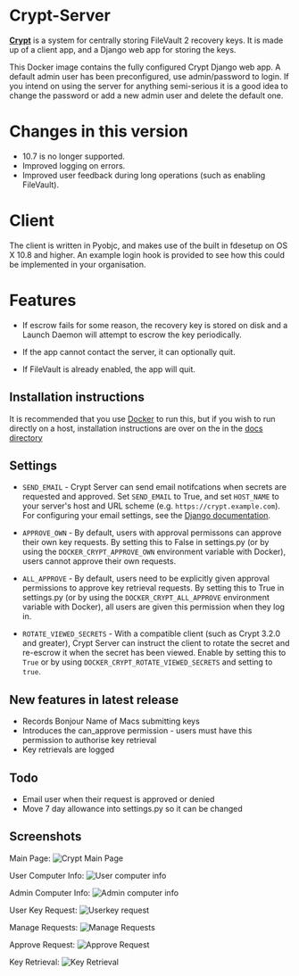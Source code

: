 Crypt-Server
============
__[Crypt][1]__ is a system for centrally storing FileVault 2 recovery keys. It is made up of a client app, and a Django web app for storing the keys.

This Docker image contains the fully configured Crypt Django web app. A default admin user has been preconfigured, use admin/password to login.
If you intend on using the server for anything semi-serious it is a good idea to change the password or add a new admin user and delete the default one.

__Changes in this version__
=================

- 10.7 is no longer supported.
- Improved logging on errors.
- Improved user feedback during long operations (such as enabling FileVault).

__Client__
====
The client is written in Pyobjc, and makes use of the built in fdesetup on OS X 10.8 and higher. An example login hook is provided to see how this could be implemented in your organisation.

__Features__
=======
- If escrow fails for some reason, the recovery key is stored on disk and a Launch Daemon will attempt to escrow the key periodically.
- If the app cannot contact the server, it can optionally quit.
- If FileVault is already enabled, the app will quit.


  [1]: https://github.com/grahamgilbert/Crypt

## Installation instructions
It is recommended that you use [Docker](https://github.com/grahamgilbert/Crypt-Server/blob/master/docs/Docker.md) to run this, but if you wish to run directly on a host, installation instructions are over on the in the [docs directory](https://github.com/grahamgilbert/Crypt-Server/blob/master/docs/Installation_on_Ubuntu_1404.md)

## Settings

* ``SEND_EMAIL`` - Crypt Server can send email notifcations when secrets are requested and approved. Set ``SEND_EMAIL`` to True, and set ``HOST_NAME`` to your server's host and URL scheme (e.g. ``https://crypt.example.com``). For configuring your email settings, see the [Django documentation](https://docs.djangoproject.com/en/1.9/ref/settings/#std:setting-EMAIL_HOST).

* ``APPROVE_OWN`` - By default, users with approval permissons can approve their own key requests. By setting this to False in settings.py (or by using the `DOCKER_CRYPT_APPROVE_OWN` environment variable with Docker), users cannot approve their own requests.

* ``ALL_APPROVE`` - By default, users need to be explicitly given approval permissions to approve key retrieval requests. By setting this to True in settings.py (or by using the `DOCKER_CRYPT_ALL_APPROVE` environment variable with Docker), all users are given this permission when they log in.

* ``ROTATE_VIEWED_SECRETS`` - With a compatible client (such as Crypt 3.2.0 and greater), Crypt Server can instruct the client to rotate the secret and re-escrow it when the secret has been viewed. Enable by setting this to `True` or by using `DOCKER_CRYPT_ROTATE_VIEWED_SECRETS` and setting to `true`.

## New features in latest release
- Records Bonjour Name of Macs submitting keys
- Introduces the can_approve permission - users must have this permission to authorise key retrieval
- Key retrievals are logged

## Todo
- Email user when their request is approved or denied
- Move 7 day allowance into settings.py so it can be changed


## Screenshots
Main Page:
![Crypt Main Page](https://raw.github.com/grahamgilbert/Crypt-Server/master/docs/images/home.png)

User Computer Info:
![User computer info](https://raw.github.com/grahamgilbert/Crypt-Server/master/docs/images/user_computer_info.png)

Admin Computer Info:
![Admin computer info](https://raw.github.com/grahamgilbert/Crypt-Server/master/docs/images/admin_computer_info.png)

User Key Request:
![Userkey request](https://raw.github.com/grahamgilbert/Crypt-Server/master/docs/images/user_key_request.png)

Manage Requests:
![Manage Requests](https://raw.github.com/grahamgilbert/Crypt-Server/master/docs/images/manage_requests.png)

Approve Request:
![Approve Request](https://raw.github.com/grahamgilbert/Crypt-Server/master/docs/images/approve_request.png)

Key Retrieval:
![Key Retrieval](https://raw.github.com/grahamgilbert/Crypt-Server/master/docs/images/key_retrieval.png)
